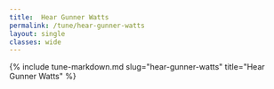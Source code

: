 ```yaml
---
title:  Hear Gunner Watts
permalink: /tune/hear-gunner-watts
layout: single
classes: wide
---
```

{% include tune-markdown.md slug="hear-gunner-watts" title="Hear Gunner Watts" %}
